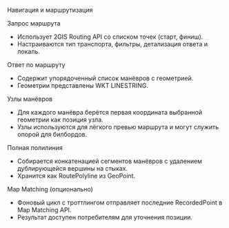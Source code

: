 Навигация и маршрутизация

Запрос маршрута
- Использует 2GIS Routing API со списком точек (старт, финиш).
- Настраиваются тип транспорта, фильтры, детализация ответа и локаль.

Ответ по маршруту
- Содержит упорядоченный список манёвров с геометрией.
- Геометрии представлены WKT LINESTRING.

Узлы манёвров
- Для каждого манёвра берётся первая координата выбранной геометрии как позиция узла.
- Узлы используются для лёгкого превью маршрута и могут служить опорой для билбордов.

Полная полилиния
- Собирается конкатенацией сегментов манёвров с удалением дублирующейся вершины на стыках.
- Хранится как RoutePolyline из GeoPoint.

Map Matching (опционально)
- Фоновый цикл с троттлингом отправляет последние RecordedPoint в Map Matching API.
- Результат доступен потребителям для уточнения позиции.
